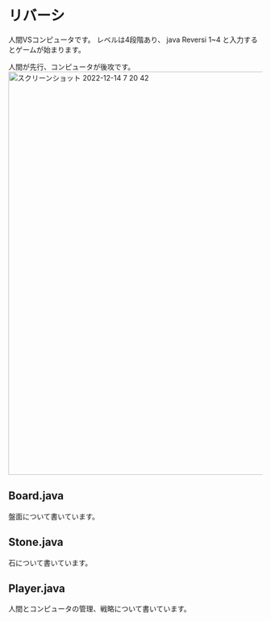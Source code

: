# リバーシ

人間VSコンピュータです。
レベルは4段階あり、 java Reversi 1~4 と入力するとゲームが始まります。

人間が先行、コンピュータが後攻です。<img width="800" alt="スクリーンショット 2022-12-14 7 20 42" src="https://user-images.githubusercontent.com/84611540/207457322-347945cf-53ed-43ba-b2f2-488fe3f4f21d.png">


## Board.java
盤面について書いています。

## Stone.java
石について書いています。

## Player.java
人間とコンピュータの管理、戦略について書いています。
